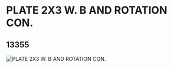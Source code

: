 # PLATE 2X3 W. B AND ROTATION CON.
## 13355
![PLATE 2X3 W. B AND ROTATION CON.](https://lc-www-live-s.legocdn.com/media/bricks/5/2/6036787.jpg)